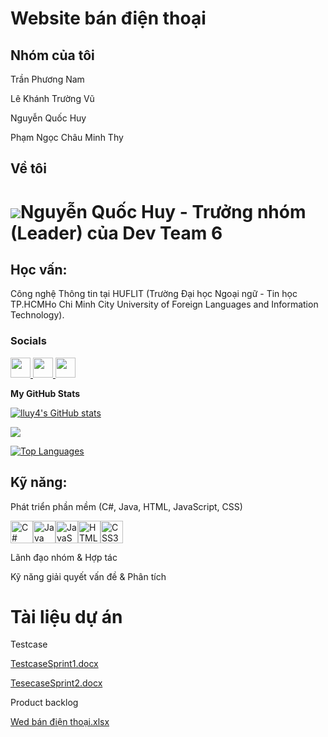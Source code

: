 # Website bán điện thoại

## Nhóm của tôi

Trần Phương Nam

Lê Khánh Trường Vũ

Nguyễn Quốc Huy

Phạm Ngọc Châu Minh Thy

## Về tôi


![](https://user-images.githubusercontent.com/18350557/176309783-0785949b-9127-417c-8b55-ab5a4333674e.gif)Nguyễn Quốc Huy - Trưởng nhóm (Leader) của Dev Team 6
=========================================================================================================================
## Học vấn:

Công nghệ Thông tin tại HUFLIT (Trường Đại học Ngoại ngữ - Tin học TP.HCMHo Chi Minh City University of Foreign Languages and Information Technology).
### Socials

<p align="left"> <a href="https://www.github.com/lluy4" target="_blank" rel="noreferrer"> <picture> <source media="(prefers-color-scheme: dark)" srcset="https://raw.githubusercontent.com/danielcranney/readme-generator/main/public/icons/socials/github-dark.svg" /> <source media="(prefers-color-scheme: light)" srcset="https://raw.githubusercontent.com/danielcranney/readme-generator/main/public/icons/socials/github.svg" /> <img src="https://raw.githubusercontent.com/danielcranney/readme-generator/main/public/icons/socials/github.svg" width="32" height="32" /> </picture> </a> <a href="https://www.x.com/lluy4" target="_blank" rel="noreferrer"> <picture> <source media="(prefers-color-scheme: dark)" srcset="https://raw.githubusercontent.com/danielcranney/readme-generator/main/public/icons/socials/twitter-dark.svg" /> <source media="(prefers-color-scheme: light)" srcset="https://raw.githubusercontent.com/danielcranney/readme-generator/main/public/icons/socials/twitter.svg" /> <img src="https://raw.githubusercontent.com/danielcranney/readme-generator/main/public/icons/socials/twitter.svg" width="32" height="32" /> </picture> </a> <a href="https://www.threads.net/@lluy4" target="_blank" rel="noreferrer"> <picture> <source media="(prefers-color-scheme: dark)" srcset="https://raw.githubusercontent.com/danielcranney/readme-generator/main/public/icons/socials/threads-dark.svg" /> <source media="(prefers-color-scheme: light)" srcset="https://raw.githubusercontent.com/danielcranney/readme-generator/main/public/icons/socials/threads.svg" /> <img src="https://raw.githubusercontent.com/danielcranney/readme-generator/main/public/icons/socials/threads.svg" width="32" height="32" /> </picture> </a></p>


<b>My GitHub Stats</b>

<a href="http://www.github.com/lluy4"><img src="https://github-readme-stats.vercel.app/api?username=lluy4&show_icons=true&hide=&count_private=true&title_color=3382ed&text_color=000000&icon_color=3382ed&bg_color=ffffff&hide_border=true&show_icons=true" alt="lluy4's GitHub stats" /></a>

<a href="http://www.github.com/lluy4"><img src="https://github-readme-streak-stats.herokuapp.com/?user=lluy4&stroke=000000&background=ffffff&ring=3382ed&fire=3382ed&currStreakNum=000000&currStreakLabel=3382ed&sideNums=000000&sideLabels=000000&dates=000000&hide_border=true" /></a>

<a href="https://github.com/lluy4" align="left"><img src="https://github-readme-stats.vercel.app/api/top-langs/?username=lluy4&langs_count=10&title_color=3382ed&text_color=000000&icon_color=3382ed&bg_color=ffffff&hide_border=true&locale=en&custom_title=Top%20%Languages" alt="Top Languages" /></a>
## Kỹ năng:

Phát triển phần mềm (C#, Java, HTML, JavaScript, CSS) <p align="left">

<a href="https://docs.microsoft.com/en-us/dotnet/csharp/" target="_blank" rel="noreferrer"><img src="https://raw.githubusercontent.com/danielcranney/readme-generator/main/public/icons/skills/csharp-colored.svg" width="36" height="36" alt="C#" /></a><a href="https://www.oracle.com/java/" target="_blank" rel="noreferrer"><img src="https://raw.githubusercontent.com/danielcranney/readme-generator/main/public/icons/skills/java-colored.svg" width="36" height="36" alt="Java" /></a><a href="https://developer.mozilla.org/en-US/docs/Web/JavaScript" target="_blank" rel="noreferrer"><img src="https://raw.githubusercontent.com/danielcranney/readme-generator/main/public/icons/skills/javascript-colored.svg" width="36" height="36" alt="JavaScript" /></a><a href="https://developer.mozilla.org/en-US/docs/Glossary/HTML5" target="_blank" rel="noreferrer"><img src="https://raw.githubusercontent.com/danielcranney/readme-generator/main/public/icons/skills/html5-colored.svg" width="36" height="36" alt="HTML5" /></a><a href="https://www.w3.org/TR/CSS/#css" target="_blank" rel="noreferrer"><img src="https://raw.githubusercontent.com/danielcranney/readme-generator/main/public/icons/skills/css3-colored.svg" width="36" height="36" alt="CSS3" /></a>
</p>


Lãnh đạo nhóm & Hợp tác

Kỹ năng giải quyết vấn đề & Phân tích

# Tài liệu dự án

Testcase 
  
  [TestcaseSprint1.docx](https://github.com/user-attachments/files/17429624/TestcaseSprint1.docx)
  
  [TesecaseSprint2.docx](https://github.com/user-attachments/files/17429629/TesecaseSprint2.docx)

  Product backlog 
  
  [Wed bán điện thoại.xlsx](https://github.com/user-attachments/files/17429729/Wed.ban.di.n.tho.i.xlsx)




